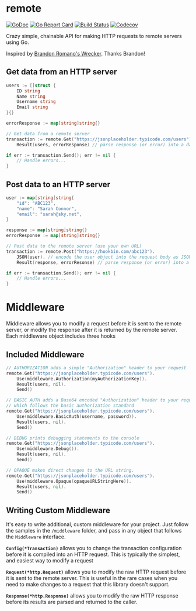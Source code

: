 # remote

[![GoDoc](http://img.shields.io/badge/go-documentation-blue.svg?style=flat-square)](http://godoc.org/github.com/benpate/remote)
[![Go Report Card](https://goreportcard.com/badge/github.com/benpate/remote?style=flat-square)](https://goreportcard.com/report/github.com/benpate/remote)
[![Build Status](http://img.shields.io/travis/benpate/remote.svg?style=flat-square)](https://travis-ci.org/benpate/remote)
[![Codecov](https://img.shields.io/codecov/c/github/benpate/remote.svg?style=flat-square)](https://codecov.io/gh/benpate/remote)

Crazy simple, chainable API for making HTTP requests to remote servers using Go.

Inspired by [Brandon Romano's Wrecker](https://github.com/BrandonRomano/wrecker).  Thanks Brandon!


## Get data from an HTTP server
```go
users := []struct {
	ID string
	Name string
	Username string
	Email string
}{}

errorResponse := map[string]string{}

// Get data from a remote server
transaction := remote.Get("https://jsonplaceholder.typicode.com/users").
	Result(users, errorResponse) // parse response (or error) into a data structure

if err := transaction.Send(); err != nil {
	// Handle errors...
}
```


## Post data to an HTTP server
```go
user := map[string]string{
	"id": "ABC123",
	"name": "Sarah Connor",
	"email": "sarah@sky.net",
}

response := map[string]string{}
errorResponse := map[string]string{}

// Post data to the remote server (use your own URL)
transaction := remote.Post("https://hookbin.com/abc123").
	JSON(user). // encode the user object into the request body as JSON
	Result(response, errorResonse) // parse response (or error) into a data structure

if err := transaction.Send(); err != nil {
	// Handle errors...
}
```


# Middleware
Middleware allows you to modify a request before it is sent to the remote server, or modify the response after it is returned by the remote server.  Each middleware object includes three hooks

## Included Middleware

```go
// AUTHORIZATION adds a simple "Authorization" header to your request
remote.Get("https://jsonplaceholder.typicode.com/users").
	Use(middleware.Authorization(myAuthorizationKey)).
	Result(users, nil).
	Send()
```

```go
// BASIC AUTH adds a Base64 encoded "Authorization" header to your request,
// which follows the basic authorization standard
remote.Get("https://jsonplaceholder.typicode.com/users").
	Use(middleware.BasicAuth(username, password)).
	Result(users, nil).
	Send()
```

```go
// DEBUG prints debugging statements to the console
remote.Get("https://jsonplaceholder.typicode.com/users").
	Use(middleware.Debug()).
	Result(users, nil).
	Send()
```

```go
// OPAQUE makes direct changes to the URL string.
remote.Get("https://jsonplaceholder.typicode.com/users").
	Use(middleware.Opaque(opaqueURLStringHere)).
	Result(users, nil).
	Send()
```

## Writing Custom Middleware
It's easy to write additional, custom middleware for your project.  Just follow the samples in the `/middleware` folder, and pass in any object that follows the `Middleware` interface.

**`Config(*Transaction)`** allows you to change the transaction configuration before it is compiled into an HTTP request.  This is typically the simplest, and easiest way to modify a request

**`Request(*http.Request)`** allows you to modify the raw HTTP request before it is sent to the remote server.  This is useful in the rare cases when you need to make changes to a request that this library doesn't support.

**`Response(*http.Response)`** allows you to modify the raw HTTP response before its results are parsed and returned to the caller.